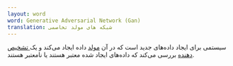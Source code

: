 ```yaml
---
layout: word
word: Generative Adversarial Network (Gan)
translation: شبکه های مولد تخاصمی
---
```


سیستمی برای ایجاد داده‌های جدید است که در آن [مولد](/G/generator/) داده ایجاد می‌کند و یک[ تشخیص دهنده](/D/discriminator/) بررسی می‌کند که داد‌ه‌های ایجاد شده معتبر هستند یا نامعتبر هستند.
